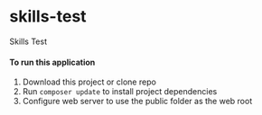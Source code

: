# skills-test
Skills Test

#### To run this application
1. Download this project or clone repo
2. Run `composer update` to install project dependencies
3. Configure web server to use the public folder as the web root
